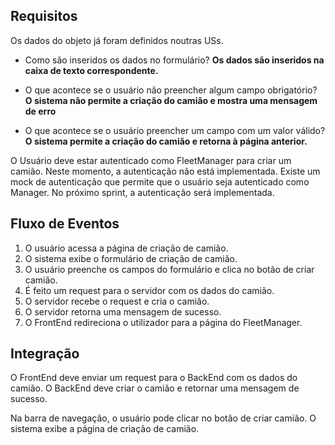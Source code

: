
## Requisitos
Os dados do objeto já foram definidos noutras USs. 

- Como são inseridos os dados no formulário? **Os dados são inseridos na caixa de texto correspondente.**

- O que acontece se o usuário não preencher algum campo obrigatório? **O sistema não permite a criação do camião e mostra uma mensagem de erro**

- O que acontece se o usuário preencher um campo com um valor válido? **O sistema permite a criação do camião e retorna à página anterior.**

O Usuário deve estar autenticado como FleetManager para criar um camião. Neste momento, a autenticação não está implementada. Existe um mock de autenticação que permite que o usuário seja autenticado como Manager. No próximo sprint, a autenticação será implementada.

## Fluxo de Eventos
1. O usuário acessa a página de criação de camião. 
2. O sistema exibe o formulário de criação de camião.
3. O usuário preenche os campos do formulário e clica no botão de criar camião.
4.  É feito um request para o servidor com os dados do camião.
5.  O servidor recebe o request e cria o camião.
6.  O servidor retorna uma mensagem de sucesso.
7.  O FrontEnd redireciona o utilizador para a página do FleetManager.

## Integração
O FrontEnd deve enviar um request para o BackEnd com os dados do camião. O BackEnd deve criar o camião e retornar uma mensagem de sucesso.

Na barra de navegação, o usuário pode clicar no botão de criar camião. O sistema exibe a página de criação de camião. 
